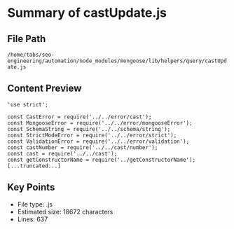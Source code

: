 # Summary of castUpdate.js
  
## File Path
`/home/tabs/seo-engineering/automation/node_modules/mongoose/lib/helpers/query/castUpdate.js`

## Content Preview
```
'use strict';

const CastError = require('../../error/cast');
const MongooseError = require('../../error/mongooseError');
const SchemaString = require('../../schema/string');
const StrictModeError = require('../../error/strict');
const ValidationError = require('../../error/validation');
const castNumber = require('../../cast/number');
const cast = require('../../cast');
const getConstructorName = require('../getConstructorName');
[...truncated...]
```

## Key Points
- File type: .js
- Estimated size: 18672 characters
- Lines: 637
